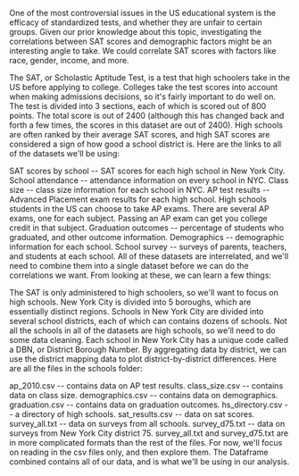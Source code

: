 One of the most controversial issues in the US educational system is the efficacy of standardized tests, and whether they are unfair to certain groups. Given our prior knowledge about this topic, investigating the correlations between SAT scores and demographic factors might be an interesting angle to take. We could correlate SAT scores with factors like race, gender, income, and more.

The SAT, or Scholastic Aptitude Test, is a test that high schoolers take in the US before applying to college. Colleges take the test scores into account when making admissions decisions, so it's fairly important to do well on. The test is divided into 3 sections, each of which is scored out of 800 points. The total score is out of 2400 (although this has changed back and forth a few times, the scores in this dataset are out of 2400). High schools are often ranked by their average SAT scores, and high SAT scores are considered a sign of how good a school district is.
Here are the links to all of the datasets we'll be using:

SAT scores by school -- SAT scores for each high school in New York City.
School attendance -- attendance information on every school in NYC.
Class size -- class size information for each school in NYC.
AP test results -- Advanced Placement exam results for each high school. High schools students in the US can choose to take AP exams. There are several AP exams, one for each subject. Passing an AP exam can get you college credit in that subject.
Graduation outcomes -- percentage of students who graduated, and other outcome information.
Demographics -- demographic information for each school.
School survey -- surveys of parents, teachers, and students at each school.
All of these datasets are interrelated, and we'll need to combine them into a single dataset before we can do the correlations we want.
From looking at these, we can learn a few things:

The SAT is only administered to high schoolers, so we'll want to focus on high schools.
New York City is divided into 5 boroughs, which are essentially distinct regions.
Schools in New York City are divided into several school districts, each of which can contains dozens of schools.
Not all the schools in all of the datasets are high schools, so we'll need to do some data cleaning.
Each school in New York City has a unique code called a DBN, or District Borough Number.
By aggregating data by district, we can use the district mapping data to plot district-by-district differences.
 Here are all the files in the schools folder:

ap_2010.csv -- contains data on AP test results.
class_size.csv -- contains data on class size.
demographics.csv -- contains data on demographics.
graduation.csv -- contains data on graduation outcomes.
hs_directory.csv -- a directory of high schools.
sat_results.csv -- data on sat scores.
survey_all.txt -- data on surveys from all schools.
survey_d75.txt -- data on surveys from New York City district 75.
survey_all.txt and survey_d75.txt are in more complicated formats than the rest of the files. For now, we'll focus on reading in the csv files only, and then explore them.
The Dataframe combined contains all of our data, and is what we'll be using in our analysis.
